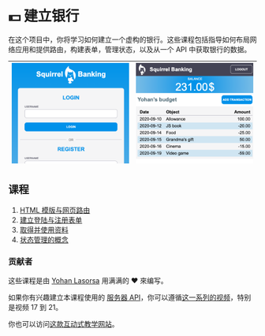# :dollar: 建立银行

在这个项目中，你将学习如何建立一个虚构的银行。这些课程包括指导如何布局网络应用和提供路由，构建表单，管理状态，以及从一个 API 中获取银行的数据。

| ![屏幕1](../images/screen1.png) | ![屏幕2](../images/screen2.png) |
| ------------------------------- | ------------------------------- |

## 课程

1. [HTML 模版与网页路由](../1-template-route/translations/README.zh-cn.md)
2. [建立登陆与注册表单](../2-forms/translations/README.zh-cn.md)
3. [取得并使用资料](../3-data/translations/README.zh-cn.md)
4. [状态管理的概念](../4-state-management/translations/README.zh-cn.md)

### 贡献者

这些课程是由 [Yohan Lasorsa](https://twitter.com/sinedied) 用满满的 ♥️ 來编写。

如果你有兴趣建立本课程使用的 [服务器 API](../api/translations/README.zh-cn.md)，你可以遵循[这一系列的视频](https://aka.ms/NodeBeginner)，特别是视频 17 到 21。

你也可以访问[这款互动式教学网站](https://aka.ms/learn/express-api)。
